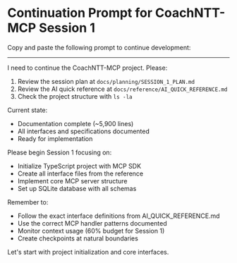 # Continuation Prompt for CoachNTT-MCP Session 1

Copy and paste the following prompt to continue development:

---

I need to continue the CoachNTT-MCP project. Please:

1. Review the session plan at `docs/planning/SESSION_1_PLAN.md`
2. Review the AI quick reference at `docs/reference/AI_QUICK_REFERENCE.md`
3. Check the project structure with `ls -la`

Current state:
- Documentation complete (~5,900 lines)
- All interfaces and specifications documented
- Ready for implementation

Please begin Session 1 focusing on:
- Initialize TypeScript project with MCP SDK
- Create all interface files from the reference
- Implement core MCP server structure
- Set up SQLite database with all schemas

Remember to:
- Follow the exact interface definitions from AI_QUICK_REFERENCE.md
- Use the correct MCP handler patterns documented
- Monitor context usage (60% budget for Session 1)
- Create checkpoints at natural boundaries

Let's start with project initialization and core interfaces.